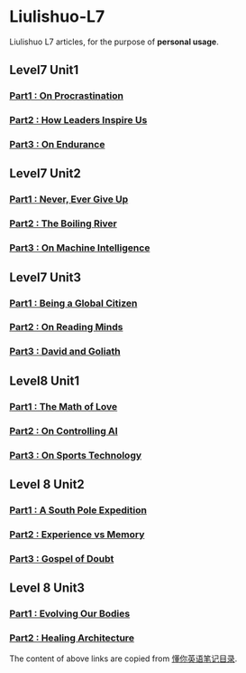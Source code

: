 # Liulishuo-L7
Liulishuo L7 articles, for the purpose of **personal usage**.

## Level7 Unit1 
### [Part1 : On Procrastination](L7-U1-P1-On-Procrastination.md 'Part1 : On Procrastination')
### [Part2 : How Leaders Inspire Us](L7-U1-P2-How-Leaders-Inspire-Us.md 'Part2 : How Leaders Inspire Us')
### [Part3 : On Endurance](L7-U1-P3-On-Endurance.md 'Part3 : On Endurance')

## Level7 Unit2
### [Part1 : Never, Ever Give Up](L7-U2-P1-Never-Ever-Give-Up.md 'Part1 : Never, Ever Give Up')
### [Part2 : The Boiling River](L7-U2-P2-The-Boiling-River.md 'Part2 : The Boiling River')
### [Part3 : On Machine Intelligence](L7-U2-P3-On-Machine-Intelligence.md 'Part3 : On Machine Intelligence]')

## Level7 Unit3 
### [Part1 : Being a Global Citizen](L7-U3-P1-Being-a-Global-Citizen.md 'Part1 : Being a Global Citizen')
### [Part2 : On Reading Minds](L7-U3-P2-On-Reading-Minds.md 'Part2 : On Reading Minds')
### [Part3 : David and Goliath](L7-U3-P3-David-and-Goliath.md 'Part3 : David and Goliath')

## Level8 Unit1
### [Part1 : The Math of Love](L8-U1-P1-The-Math-of-Love.md 'Part1 : The Math of Love')
### [Part2 : On Controlling AI](L8-U1-P2-On-Controlling-AI.md 'Part2: On Controlling AI')
### [Part3 : On Sports Technology](L8-U1-P3-On-Sports-Technology.md 'Part3 : On Sports Technology')

## Level 8 Unit2
### [Part1 : A South Pole Expedition](L8-U2-P1-A-South-Pole-Expedition.md 'Part1 : A South Pole Expedition')
### [Part2 : Experience vs Memory](L8-U2-P2-Experience-vs-Memory.md 'Part2 : Experience vs Memory')
### [Part3 : Gospel of Doubt](L8-U2-P3-Gospel-of-Doubt.md 'Gospel of Doubt')

## Level 8 Unit3
### [Part1 : Evolving Our Bodies](L8-U3-P1-Evolving-Our-Bodies.md 'Part1 : Evolving Our Bodies')
### [Part2 : Healing Architecture](L8-U3-P2-Healing-Architecture.md 'Part2 : Healing Architecture')

The content of above links are copied from [懂你英语笔记目录](https://www.jianshu.com/p/deb8002bbba6 "懂你英语笔记目录").